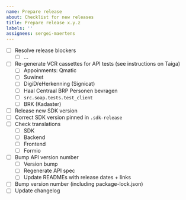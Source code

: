 ```yaml
---
name: Prepare release
about: Checklist for new releases
title: Prepare release x.y.z
labels: ''
assignees: sergei-maertens
---
```


- [ ] Resolve release blockers
  - [ ] ...
- [ ] Re-generate VCR cassettes for API tests (see instructions on Taiga)
  - [ ] Appoinments: Qmatic
  - [ ] Suwinet
  - [ ] DigiD/eHerkenning (Signicat)
  - [ ] Haal Centraal BRP Personen bevragen
  - [ ] `src.soap.tests.test_client`
  - [ ] BRK (Kadaster)
- [ ] Release new SDK version
- [ ] Correct SDK version pinned in `.sdk-release`
- [ ] Check translations
  - [ ] SDK
  - [ ] Backend
  - [ ] Frontend
  - [ ] Formio
- [ ] Bump API version number
  - [ ] Version bump
  - [ ] Regenerate API spec
  - [ ] Update READMEs with release dates + links
- [ ] Bump version number (including package-lock.json)
- [ ] Update changelog
